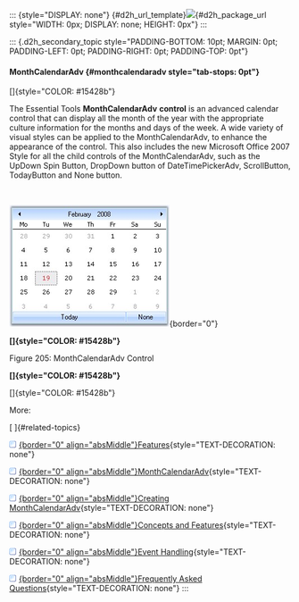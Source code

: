 ::: {style="DISPLAY: none"}
[](ms-xhelp:///?Id=d2h_url_template){#d2h_url_template}![](!package_url!){#d2h_package_url style="WIDTH: 0px; DISPLAY: none; HEIGHT: 0px"}
:::

::: {.d2h_secondary_topic style="PADDING-BOTTOM: 10pt; MARGIN: 0pt; PADDING-LEFT: 0pt; PADDING-RIGHT: 0pt; PADDING-TOP: 0pt"}
#### MonthCalendarAdv {#monthcalendaradv style="tab-stops: 0pt"}

[]{style="COLOR: #15428b"} 

The Essential Tools **MonthCalendarAdv** **control** is an advanced calendar control that can display all the month of the year with the appropriate culture information for the months and days of the week. A wide variety of visual styles can be applied to the MonthCalendarAdv, to enhance the appearance of the control. This also includes the new Microsoft Office 2007 Style for all the child controls of the MonthCalendarAdv, such as the UpDown Spin Button, DropDown button of DateTimePickerAdv, ScrollButton, TodayButton and None button.

 

![](ImagesExt/image76_204.jpg){border="0"}

**[]{style="COLOR: #15428b"}** 

Figure 205: MonthCalendarAdv Control

**[]{style="COLOR: #15428b"}** 

[]{style="COLOR: #15428b"} 

More:

[ ]{#related-topics}

[![](button.gif){border="0" align="absMiddle"}Features](ms-xhelp:///?Id=0e39ab30-ec0a-4a8b-9f0a-888b94fc6bda){style="TEXT-DECORATION: none"}

[![](button.gif){border="0" align="absMiddle"}MonthCalendarAdv](ms-xhelp:///?Id=fc1ee624-9985-4991-aaf1-470f6cdaacf4){style="TEXT-DECORATION: none"}

[![](button.gif){border="0" align="absMiddle"}Creating MonthCalendarAdv](ms-xhelp:///?Id=595c4dcc-e6f7-4e07-aa48-ab1b22b8c2b8){style="TEXT-DECORATION: none"}

[![](button.gif){border="0" align="absMiddle"}Concepts and Features](ms-xhelp:///?Id=f6d65767-a160-4602-8dab-60343e5e79cd){style="TEXT-DECORATION: none"}

[![](button.gif){border="0" align="absMiddle"}Event Handling](ms-xhelp:///?Id=d9eb85d8-9f60-4ad2-9a15-0fe7bc2922a9){style="TEXT-DECORATION: none"}

[![](button.gif){border="0" align="absMiddle"}Frequently Asked Questions](ms-xhelp:///?Id=f328fc05-6220-4ffe-9b3c-3e76d7a7a72f){style="TEXT-DECORATION: none"}
:::
